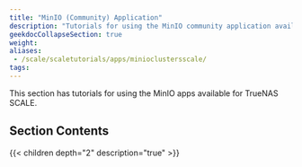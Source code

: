 ```yaml
---
title: "MinIO (Community) Application"
description: "Tutorials for using the MinIO community application available for TrueNAS SCALE."
geekdocCollapseSection: true
weight:
aliases: 
 - /scale/scaletutorials/apps/minioclustersscale/
tags:
---
```


This section has tutorials for using the MinIO apps available for TrueNAS SCALE.

## Section Contents

{{< children depth="2" description="true" >}}
